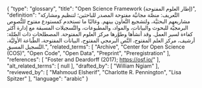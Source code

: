 {
    "type": "glossary",
    "title": "Open Science Framework (إطار العلوم المفتوحة)",
    "definition": "التَّعريف: منصَّة مجانيَّة مفتوحة المصدر للباحثين؛ لتنظيم ومشاركة مشاريعهم البحثيَّة، ولتشجيع التَّعاون بينهم. وغالبًا ما تستخدم كمستودع مفتوح للنُّصوص البرمجيَّة للبحوث والبيانات، والمواد، والمطبوعات، والتَّسجيلات المسبقة مع إدارة أكثر كفاءة لسير العمل. وقد أنشأها وطوَّرها مركز العلوم المفتوحة.  المصطلحات ذات الصِّلة: أرشيف، مركز العلم المفتوح، النَّص البرمجي المفتوح، البيانات المفتوحة، الطّباعة الأوليَّة، التَّسجيل المسبق.",
    "related_terms": [
        "Archive",
        "Center for Open Science (COS)",
        "Open Code",
        "Open Data",
        "Preprint",
        "Preregistration"
    ],
    "references": [
        "Foster and Deardorff (2017); https://osf.io/"
    ],
    "alt_related_terms": [
        null
    ],
    "drafted_by": [
        "William Ngiam"
    ],
    "reviewed_by": [
        "Mahmoud Elsherif",
        "Charlotte R. Pennington",
        "Lisa Spitzer"
    ],
    "language": "arabic"
}